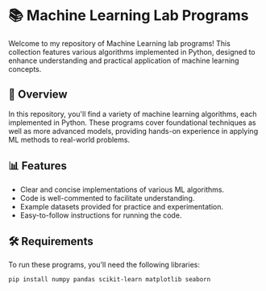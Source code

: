 # 📚 Machine Learning Lab Programs

Welcome to my repository of Machine Learning lab programs! This collection features various algorithms implemented in Python, designed to enhance understanding and practical application of machine learning concepts.

## 🚀 Overview

In this repository, you'll find a variety of machine learning algorithms, each implemented in Python. These programs cover foundational techniques as well as more advanced models, providing hands-on experience in applying ML methods to real-world problems.


## 📊 Features

- Clear and concise implementations of various ML algorithms.
- Code is well-commented to facilitate understanding.
- Example datasets provided for practice and experimentation.
- Easy-to-follow instructions for running the code.

## 🛠️ Requirements

To run these programs, you'll need the following libraries:

```bash
pip install numpy pandas scikit-learn matplotlib seaborn
